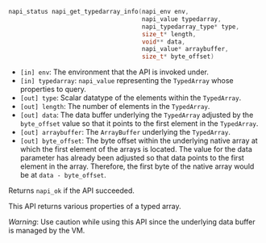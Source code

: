 <!-- YAML
added: v8.0.0
napiVersion: 1
-->

```C
napi_status napi_get_typedarray_info(napi_env env,
                                     napi_value typedarray,
                                     napi_typedarray_type* type,
                                     size_t* length,
                                     void** data,
                                     napi_value* arraybuffer,
                                     size_t* byte_offset)
```

* `[in] env`: The environment that the API is invoked under.
* `[in] typedarray`: `napi_value` representing the `TypedArray` whose
  properties to query.
* `[out] type`: Scalar datatype of the elements within the `TypedArray`.
* `[out] length`: The number of elements in the `TypedArray`.
* `[out] data`: The data buffer underlying the `TypedArray` adjusted by
  the `byte_offset` value so that it points to the first element in the
  `TypedArray`.
* `[out] arraybuffer`: The `ArrayBuffer` underlying the `TypedArray`.
* `[out] byte_offset`: The byte offset within the underlying native array
  at which the first element of the arrays is located. The value for the data
  parameter has already been adjusted so that data points to the first element
  in the array. Therefore, the first byte of the native array would be at
  `data - byte_offset`.

Returns `napi_ok` if the API succeeded.

This API returns various properties of a typed array.

*Warning*: Use caution while using this API since the underlying data buffer
is managed by the VM.


